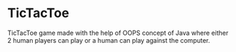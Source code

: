 # TicTacToe
TicTacToe game made with the help of OOPS concept of Java where either 2 human players can play or a human can play against the computer.

